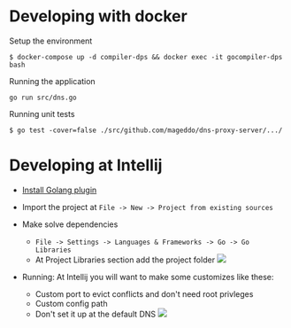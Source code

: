 # Developing with docker

Setup the environment

    $ docker-compose up -d compiler-dps && docker exec -it gocompiler-dps bash

Running the application 

    go run src/dns.go

Running unit tests

    $ go test -cover=false ./src/github.com/mageddo/dns-proxy-server/.../

# Developing at Intellij 
* [Install Golang plugin](https://github.com/go-lang-plugin-org)
* Import the project at `File -> New -> Project from existing sources`
* Make solve dependencies 
    * `File -> Settings -> Languages & Frameworks -> Go -> Go Libraries`
    * At Project Libraries section add the project folder
![](http://pix.toile-libre.org/upload/original/1499630100.png)


* Running: At Intellij you will want to make some customizes like these:
    * Custom port to evict conflicts and don't need root privleges
    * Custom config path
    * Don't set it up at the default DNS
![](http://i.imgur.com/gCUCndC.jpg)

